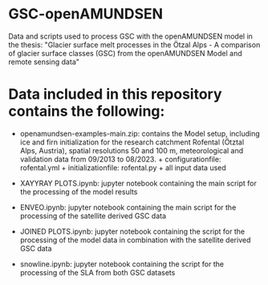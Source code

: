 # GSC-openAMUNDSEN
Data and scripts used to process GSC with the openAMUNDSEN model in the thesis: "Glacier surface melt processes in the Ötzal Alps -  A comparison of glacier surface classes (GSC) from the openAMUNDSEN Model and remote sensing data"

# Data included in this repository contains the following: 

- openamundsen-examples-main.zip: contains the Model setup, including ice and firn initialization for the research catchment Rofental (Ötztal Alps, Austria), spatial resolutions 50 and 100 m, meteorological and          validation data from 09/2013 to 08/2023.
        + configurationfile:   rofental.yml
        + initializationfile:  rofental.py
        + all input data used
  
- XAYYRAY PLOTS.ipynb: jupyter notebook containing the main script for the processing of the model results 
- ENVEO.ipynb: jupyter notebook containing the main script for the processing of the satellite derived GSC data
- JOINED PLOTS.ipynb: jupyter notebook containing the script for the processing of the model data in combination with the satellite derived GSC data
- snowline.ipynb: jupyter notebook containing the script for the processing of the SLA from both GSC datasets
  
